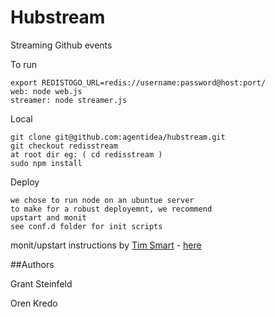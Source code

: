 Hubstream
===========

Streaming Github events

To run

    export REDISTOGO_URL=redis://username:password@host:port/
    web: node web.js
    streamer: node streamer.js

Local

    git clone git@github.com:agentidea/hubstream.git
    git checkout redisstream
    at root dir eg: ( cd redisstream )
    sudo npm install
    

Deploy

    we chose to run node on an ubuntue server 
    to make for a robust deployemnt, we recommend
    upstart and monit
    see conf.d folder for init scripts 
    
monit/upstart instructions by 
[Tim Smart](https://github.com/Tim-Smart) - [here](http://howtonode.org/deploying-node-upstart-monit)

##Authors

Grant Steinfeld

Oren Kredo
